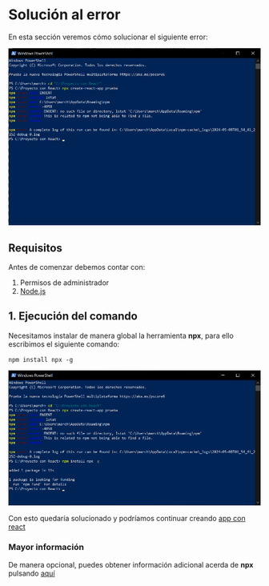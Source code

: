 # Solución al error

En esta sección veremos cómo solucionar el siguiente error:

![](/imagenes/errorNPXnoEncontrado1.png)

## Requisitos

Antes de comenzar debemos contar con:

1. Permisos de administrador
2. [Node.js](/Guias/Guia%20de%20instalacion%20nodeJS.md)

## 1. Ejecución del comando

Necesitamos instalar de manera global la herramienta **npx**, para ello escribimos el siguiente comando:

    npm install npx -g

![](/imagenes/errorNPXnoEncontrado2.png)

Con esto quedaría solucionado y podríamos continuar creando [app con react](/Guias/Guia%20de%20creacion%20de%20una%20app%20con%20React.md)

### Mayor información

De manera opcional, puedes obtener información adicional acerda de **npx** pulsando [aquí](https://www.npmjs.com/package/npx)